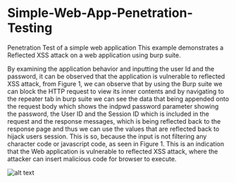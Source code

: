 # Simple-Web-App-Penetration-Testing
Penetration Test of a simple web application
This example demonstrates a Reflected XSS attack on a web application using burp suite.

By examining the application behavior and inputting the user Id and the password, it can be observed that the application is vulnerable to reflected XSS attack, from Figure 1, we can observe that by using the Burp suite we can block the HTTP request to view its inner contents and by navigating to the repeater tab in burp suite we can see the data that being appended onto the request body which shows the indpwd password parameter showing the password, the User ID and the Session ID which is included in the request and the response messages, which is being reflected back to the response page and thus we can use the values that are reflected back to hijack users session. This is so, because the input is not filtering any character code or javascript code, as seen in Figure 1. This is an indication that the Web application is vulnerable to reflected XSS attack, where the attacker can insert malicious code for browser to execute.


![alt text](https://image.ibb.co/gVs3En/p1t1.png)
